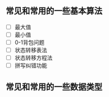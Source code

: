 ## 常见和常用的一些基本算法
- [ ] 最大值
- [ ] 最小值
- [ ] 0-1背包问题
- [ ] 状态转移表法
- [ ] 状态转移方程法
- [ ] 拼写纠错功能
## 常见和常用的一些数据类型  
